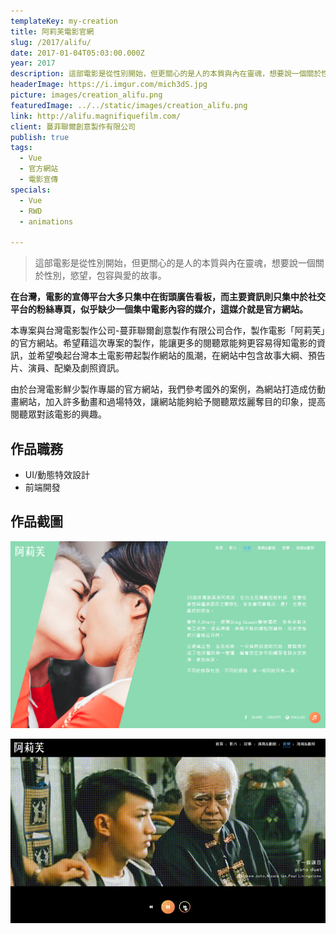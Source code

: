 ```yaml
---
templateKey: my-creation
title: 阿莉芙電影官網
slug: /2017/alifu/
date: 2017-01-04T05:03:00.000Z
year: 2017
description: 這部電影是從性別開始，但更關心的是人的本質與內在靈魂，想要說一個關於性別，慾望，包容與愛的故事。
headerImage: https://i.imgur.com/mich3dS.jpg
picture: images/creation_alifu.png
featuredImage: ../../static/images/creation_alifu.png
link: http://alifu.magnifiquefilm.com/
client: 蔓菲聯爾創意製作有限公司
publish: true
tags:
  - Vue
  - 官方網站
  - 電影宣傳
specials:
  - Vue
  - RWD
  - animations

---
```


> 這部電影是從性別開始，但更關心的是人的本質與內在靈魂，想要說一個關於性別，慾望，包容與愛的故事。

**在台灣，電影的宣傳平台大多只集中在街頭廣告看板，而主要資訊則只集中於社交平台的粉絲專頁，似乎缺少一個集中電影內容的媒介，這媒介就是官方網站。**

本專案與台灣電影製作公司-蔓菲聯爾創意製作有限公司合作，製作電影「阿莉芙」的官方網站。希望藉這次專案的製作，能讓更多的閱聽眾能夠更容易得知電影的資訊，並希望喚起台灣本土電影帶起製作網站的風潮，在網站中包含故事大綱、預告片、演員、配樂及劇照資訊。

由於台灣電影鮮少製作專屬的官方網站，我們參考國外的案例，為網站打造成仿動畫網站，加入許多動畫和過場特效，讓網站能夠給予閱聽眾炫麗奪目的印象，提高閱聽眾對該電影的興趣。

## 作品職務
- UI/動態特效設計
- 前端開發

## 作品截圖


![阿莉芙-1](../../static/images/creation_alifu-2.png)

![阿莉芙-2](../../static/images/creation_alifu-3.gif)

